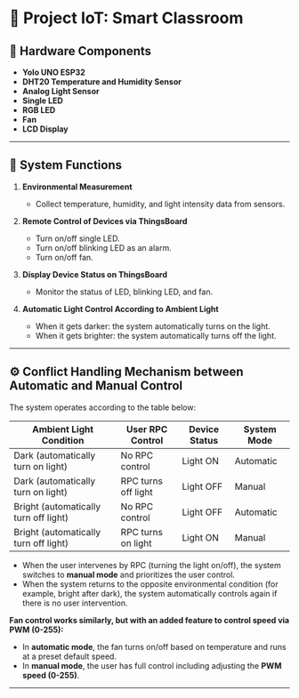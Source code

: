 # 🚀 Project IoT: Smart Classroom

## 📡 Hardware Components
- **Yolo UNO ESP32**
- **DHT20 Temperature and Humidity Sensor**
- **Analog Light Sensor**
- **Single LED**
- **RGB LED**
- **Fan**
- **LCD Display**

---

## 🎯 System Functions

1. **Environmental Measurement**
   - Collect temperature, humidity, and light intensity data from sensors.

2. **Remote Control of Devices via ThingsBoard**
   - Turn on/off single LED.
   - Turn on/off blinking LED as an alarm.
   - Turn on/off fan.

3. **Display Device Status on ThingsBoard**
   - Monitor the status of LED, blinking LED, and fan.

4. **Automatic Light Control According to Ambient Light**
   - When it gets darker: the system automatically turns on the light.
   - When it gets brighter: the system automatically turns off the light.

---

## ⚙️ Conflict Handling Mechanism between Automatic and Manual Control

The system operates according to the table below:

| **Ambient Light Condition**        | **User RPC Control**          | **Device Status**     | **System Mode**    |
|-----------------------------------|-------------------------------|----------------------|--------------------|
| Dark (automatically turn on light) | No RPC control                | Light ON             | Automatic          |
| Dark (automatically turn on light) | RPC turns off light           | Light OFF            | Manual             |
| Bright (automatically turn off light) | No RPC control             | Light OFF            | Automatic          |
| Bright (automatically turn off light) | RPC turns on light          | Light ON             | Manual             |

- When the user intervenes by RPC (turning the light on/off), the system switches to **manual mode** and prioritizes the user control.
- When the system returns to the opposite environmental condition (for example, bright after dark), the system automatically controls again if there is no user intervention.

**Fan control works similarly, but with an added feature to control speed via PWM (0-255):**

- In **automatic mode**, the fan turns on/off based on temperature and runs at a preset default speed.
- In **manual mode**, the user has full control including adjusting the **PWM speed (0-255)**.

---
